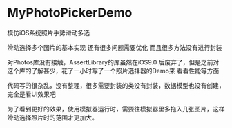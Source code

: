 # MyPhotoPickerDemo
模仿iOS系统照片手势滑动多选

滑动选择多个图片的基本实现
还有很多问题需要优化
而且很多方法没有进行封装

对Photos库没有接触，AssertLibrary的库虽然在iOS9.0 后废弃了，但是之前对这个库的了解甚少，花了一小时写了一个照片选择器的Demo来
看看性能等方面

代码写的很杂乱，没有整理，很多需要封装的类没有封装，数据模型也没有创建，完全是看UI效果吧

为了看到更好的效果，使用模拟器运行时，需要往模拟器里多拖入几张图片，这样滑动选择照片时的范围才更加大。

